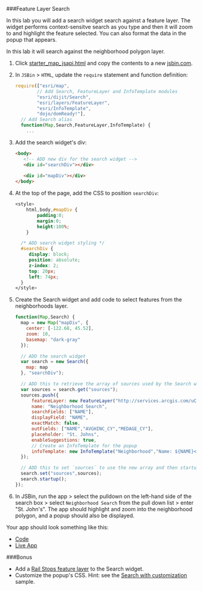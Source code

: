 ###Feature Layer Search

In this lab you will add a search widget search against a feature layer. The widget performs context-sensitve search as you type and then it will zoom to and highlight the feature selected. You can also format the data in the popup that appears. 

In this lab it will search against the neighborhood polygon layer.

1. Click [starter_map_jsapi.html](src/starter_map_jsapi.html) and copy the contents to a new [jsbin.com](http://jsbin.com).

2. In `JSBin` > `HTML`, update the `require` statement and function definition:

    ```javascript
    require(["esri/map",
            // Add Search, FeatureLayer and InfoTemplate modules
            "esri/dijit/Search",
            "esri/layers/FeatureLayer",
            "esri/InfoTemplate",
            "dojo/domReady!"],
      // Add Search alias
      function(Map,Search,FeatureLayer,InfoTemplate) {
        ... 
    ```

3. Add the search widget's div:
 
    ```html
    <body>
       <!-- ADD new div for the search widget -->
       <div id="searchDiv"></div>
       
       <div id="mapDiv"></div>
    </body>
    ``` 

4. At the top of the page, add the CSS to position `searchDiv`:

    ```CSS
    <style>
        html,body,#mapDiv {
            padding:0;
            margin:0;
            height:100%;
        }

      /* ADD search widget styling */ 
      #searchDiv {
         display: block;
         position: absolute;
         z-index: 2;
         top: 20px;
         left: 74px;
      }
    </style>
    ```

5. Create the Search widget and add code to select features from the neighborhoods layer.


    ```javascript
    function(Map,Search) {
      map = new Map("mapDiv", {
        center: [-122.68, 45.52],
        zoom: 10,
        basemap: "dark-gray"
      });

      // ADD the search widget 
      var search = new Search({
        map: map
      }, "searchDiv");
 
      // ADD this to retrieve the array of sources used by the Search widget and create a new source that searches against the neighborhood feature layer. "Sources" determines what is searchable within the search box. 
      var sources = search.get("sources");
      sources.push({
          featureLayer: new FeatureLayer("http://services.arcgis.com/uCXeTVveQzP4IIcx/arcgis/rest/services/PDX_Neighborhoods_Styled/FeatureServer/0"),
          name: "Neighborhood Search",
          searchFields: ["NAME"],
          displayField: "NAME",
          exactMatch: false,
          outFields: ["NAME","AVGHINC_CY","MEDAGE_CY"],
          placeholder: "St. Johns",
          enableSuggestions: true,
          // Create an InfoTemplate for the popup
          infoTemplate: new InfoTemplate("Neighborhood","Name: ${NAME}</br>Avg. Household Income $ ${AVGHINC_CY}</br>Median Age: ${MEDAGE_CY}")
      });

      // ADD this to set `sources` to use the new array and then startup the Search widget.
      search.set("sources",sources);
      search.startup();
    });
    ```
       
6. In JSBin, run the app > select the pulldown on the left-hand side of the search box > select `Neighborhood Search` from the pull down list > enter "St. John's".
The app should highlight and zoom into the neighborhood polygon, and a popup should also be displayed.

Your app should look something like this:
* [Code](src/neighborhood_search_jsapi.html)
* [Live App](http://esri.github.io/geodev-hackerlabs/develop/src/neighborhood_search_jsapi.html)

###Bonus
* Add a [Rail Stops feature layer](http://services.arcgis.com/uCXeTVveQzP4IIcx/arcgis/rest/services/PDX_Rail_Stops_Styled/FeatureServer/0) to the Search widget.
* Customize the popup's CSS. Hint: see the [Search with customization](https://developers.arcgis.com/javascript/jssamples/search_customized.html) sample.